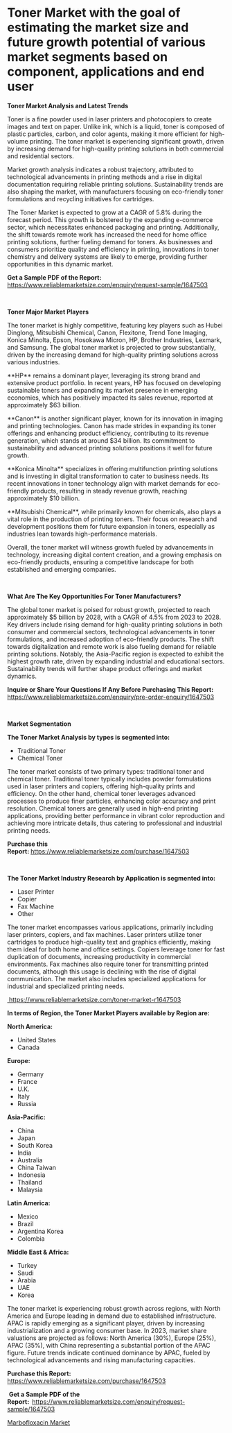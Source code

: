 <p><h1>Toner Market with the goal of estimating the market size and future growth potential of various market segments based on component, applications and end user</h1></p><p><strong>Toner Market Analysis and Latest Trends</strong></p>
<p><p>Toner is a fine powder used in laser printers and photocopiers to create images and text on paper. Unlike ink, which is a liquid, toner is composed of plastic particles, carbon, and color agents, making it more efficient for high-volume printing. The toner market is experiencing significant growth, driven by increasing demand for high-quality printing solutions in both commercial and residential sectors.</p><p>Market growth analysis indicates a robust trajectory, attributed to technological advancements in printing methods and a rise in digital documentation requiring reliable printing solutions. Sustainability trends are also shaping the market, with manufacturers focusing on eco-friendly toner formulations and recycling initiatives for cartridges.</p><p>The Toner Market is expected to grow at a CAGR of 5.8% during the forecast period. This growth is bolstered by the expanding e-commerce sector, which necessitates enhanced packaging and printing. Additionally, the shift towards remote work has increased the need for home office printing solutions, further fueling demand for toners. As businesses and consumers prioritize quality and efficiency in printing, innovations in toner chemistry and delivery systems are likely to emerge, providing further opportunities in this dynamic market.</p></p>
<p><strong>Get a Sample PDF of the Report:&nbsp;</strong> <a href="https://www.reliablemarketsize.com/enquiry/request-sample/1647503?utm_campaign=3175&utm_medium=2&utm_source=Github&utm_content=ia&utm_term=02042025&utm_id=toner">https://www.reliablemarketsize.com/enquiry/request-sample/1647503</a></p>
<p>&nbsp;</p>
<p><strong>Toner Major Market Players</strong></p>
<p><p>The toner market is highly competitive, featuring key players such as Hubei Dinglong, Mitsubishi Chemical, Canon, Flexitone, Trend Tone Imaging, Konica Minolta, Epson, Hosokawa Micron, HP, Brother Industries, Lexmark, and Samsung. The global toner market is projected to grow substantially, driven by the increasing demand for high-quality printing solutions across various industries.</p><p>**HP** remains a dominant player, leveraging its strong brand and extensive product portfolio. In recent years, HP has focused on developing sustainable toners and expanding its market presence in emerging economies, which has positively impacted its sales revenue, reported at approximately $63 billion.</p><p>**Canon** is another significant player, known for its innovation in imaging and printing technologies. Canon has made strides in expanding its toner offerings and enhancing product efficiency, contributing to its revenue generation, which stands at around $34 billion. Its commitment to sustainability and advanced printing solutions positions it well for future growth.</p><p>**Konica Minolta** specializes in offering multifunction printing solutions and is investing in digital transformation to cater to business needs. Its recent innovations in toner technology align with market demands for eco-friendly products, resulting in steady revenue growth, reaching approximately $10 billion.</p><p>**Mitsubishi Chemical**, while primarily known for chemicals, also plays a vital role in the production of printing toners. Their focus on research and development positions them for future expansion in toners, especially as industries lean towards high-performance materials.</p><p>Overall, the toner market will witness growth fueled by advancements in technology, increasing digital content creation, and a growing emphasis on eco-friendly products, ensuring a competitive landscape for both established and emerging companies.</p></p>
<p>&nbsp;</p>
<p><strong>What Are The Key Opportunities For Toner Manufacturers?</strong></p>
<p><p>The global toner market is poised for robust growth, projected to reach approximately $5 billion by 2028, with a CAGR of 4.5% from 2023 to 2028. Key drivers include rising demand for high-quality printing solutions in both consumer and commercial sectors, technological advancements in toner formulations, and increased adoption of eco-friendly products. The shift towards digitalization and remote work is also fueling demand for reliable printing solutions. Notably, the Asia-Pacific region is expected to exhibit the highest growth rate, driven by expanding industrial and educational sectors. Sustainability trends will further shape product offerings and market dynamics.</p></p>
<p><strong>Inquire or Share Your Questions If Any Before Purchasing This Report:</strong> <a href="https://www.reliablemarketsize.com/enquiry/pre-order-enquiry/1647503?utm_campaign=3175&utm_medium=2&utm_source=Github&utm_content=ia&utm_term=02042025&utm_id=toner">https://www.reliablemarketsize.com/enquiry/pre-order-enquiry/1647503</a></p>
<p>&nbsp;</p>
<p><strong>Market Segmentation</strong></p>
<p><strong>The Toner Market Analysis by types is segmented into:</strong></p>
<p><ul><li>Traditional Toner</li><li>Chemical Toner</li></ul></p>
<p><p>The toner market consists of two primary types: traditional toner and chemical toner. Traditional toner typically includes powder formulations used in laser printers and copiers, offering high-quality prints and efficiency. On the other hand, chemical toner leverages advanced processes to produce finer particles, enhancing color accuracy and print resolution. Chemical toners are generally used in high-end printing applications, providing better performance in vibrant color reproduction and achieving more intricate details, thus catering to professional and industrial printing needs.</p></p>
<p><strong>Purchase this Report:&nbsp;</strong><a href="https://www.reliablemarketsize.com/purchase/1647503?utm_campaign=3175&utm_medium=2&utm_source=Github&utm_content=ia&utm_term=02042025&utm_id=toner">https://www.reliablemarketsize.com/purchase/1647503</a></p>
<p>&nbsp;</p>
<p><strong>The Toner Market Industry Research by Application is segmented into:</strong></p>
<p><ul><li>Laser Printer</li><li>Copier</li><li>Fax Machine</li><li>Other</li></ul></p>
<p><p>The toner market encompasses various applications, primarily including laser printers, copiers, and fax machines. Laser printers utilize toner cartridges to produce high-quality text and graphics efficiently, making them ideal for both home and office settings. Copiers leverage toner for fast duplication of documents, increasing productivity in commercial environments. Fax machines also require toner for transmitting printed documents, although this usage is declining with the rise of digital communication. The market also includes specialized applications for industrial and specialized printing needs.</p></p>
<p><a href="https://www.reliablemarketsize.com/toner-market-r1647503?utm_campaign=3175&utm_medium=2&utm_source=Github&utm_content=ia&utm_term=02042025&utm_id=toner">&nbsp;https://www.reliablemarketsize.com/toner-market-r1647503</a></p>
<p><strong>In terms of Region, the Toner Market Players available by Region are:</strong></p>
<p>
    <p> <strong> North America: </strong>
        <ul>
            <li>United States</li>
            <li>Canada</li>
        </ul>
        </p> 
    <p> <strong> Europe: </strong>
        <ul>
            <li>Germany</li>
            <li>France</li>
            <li>U.K.</li>
            <li>Italy</li>
            <li>Russia</li>
        </ul>
        </p> 
    <p> <strong> Asia-Pacific: </strong>
        <ul>
            <li>China</li>
            <li>Japan</li>
            <li>South Korea</li>
            <li>India</li>
            <li>Australia</li>
            <li>China Taiwan</li>
            <li>Indonesia</li>
            <li>Thailand</li>
            <li>Malaysia</li>
        </ul>
        </p> 
    <p> <strong> Latin America: </strong>
        <ul>
            <li>Mexico</li>
            <li>Brazil</li>
            <li>Argentina Korea</li>
            <li>Colombia</li>
        </ul>
        </p> 
    <p> <strong> Middle East & Africa: </strong>
        <ul>
            <li>Turkey</li>
            <li>Saudi</li>
            <li>Arabia</li>
            <li>UAE</li>
            <li>Korea</li>
        </ul>
    </p>
    </p>
<p><p>The toner market is experiencing robust growth across regions, with North America and Europe leading in demand due to established infrastructure. APAC is rapidly emerging as a significant player, driven by increasing industrialization and a growing consumer base. In 2023, market share valuations are projected as follows: North America (30%), Europe (25%), APAC (35%), with China representing a substantial portion of the APAC figure. Future trends indicate continued dominance by APAC, fueled by technological advancements and rising manufacturing capacities.</p></p>
<p><strong>Purchase this Report: </strong><a href="https://www.reliablemarketsize.com/purchase/1647503?utm_campaign=3175&utm_medium=2&utm_source=Github&utm_content=ia&utm_term=02042025&utm_id=toner">https://www.reliablemarketsize.com/purchase/1647503</a></p>
<p>&nbsp;<strong>Get a Sample PDF of the Report:&nbsp;&nbsp;</strong><a href="https://www.reliablemarketsize.com/enquiry/request-sample/1647503?utm_campaign=3175&utm_medium=2&utm_source=Github&utm_content=ia&utm_term=02042025&utm_id=toner">https://www.reliablemarketsize.com/enquiry/request-sample/1647503</a></p>
<p><strong></strong></p>
<p><p><a href="https://github.com/duscarajlha/Market-Research-Report-List-1/blob/main/marbofloxacin-market.md?utm_campaign=3175&utm_medium=2&utm_source=Github&utm_content=ia&utm_term=02042025&utm_id=toner">Marbofloxacin Market</a></p></p>
